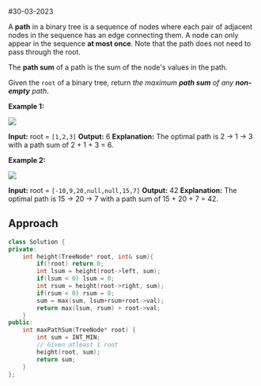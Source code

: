 
#30-03-2023 


A **path** in a binary tree is a sequence of nodes where each pair of adjacent nodes in the sequence has an edge connecting them. A node can only appear in the sequence **at most once**. Note that the path does not need to pass through the root.

The **path sum** of a path is the sum of the node's values in the path.

Given the `root` of a binary tree, return _the maximum **path sum** of any **non-empty** path_.

**Example 1:**

![](https://assets.leetcode.com/uploads/2020/10/13/exx1.jpg)

**Input:** root = `[1,2,3]`
**Output:** 6
**Explanation:** The optimal path is 2 -> 1 -> 3 with a path sum of 2 + 1 + 3 = 6.

**Example 2:**

![](https://assets.leetcode.com/uploads/2020/10/13/exx2.jpg)

**Input:** root = `[-10,9,20,null,null,15,7]`
**Output:** 42
**Explanation:** The optimal path is 15 -> 20 -> 7 with a path sum of 15 + 20 + 7 = 42.


## Approach

```cpp
class Solution {
private:
    int height(TreeNode* root, int& sum){
        if(!root) return 0;
        int lsum = height(root->left, sum);
        if(lsum < 0) lsum = 0;
        int rsum = height(root->right, sum);
        if(rsum < 0) rsum = 0;
        sum = max(sum, lsum+rsum+root->val);
        return max(lsum, rsum) + root->val;
    }
public:
    int maxPathSum(TreeNode* root) {
        int sum = INT_MIN;
        // Given atleast 1 root
        height(root, sum);
        return sum;
    }
};
```